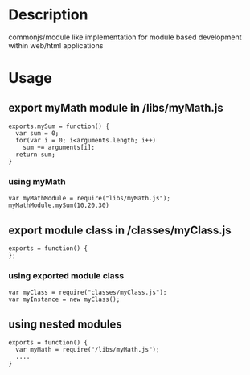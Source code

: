# Description #
commonjs/module like implementation for module based development within web/html applications
# Usage #
## export myMath module in /libs/myMath.js ##
    exports.mySum = function() {
      var sum = 0;
	  for(var i = 0; i<arguments.length; i++)
		sum += arguments[i];
      return sum;
    }
### using myMath ###
    var myMathModule = require("libs/myMath.js");
    myMathModule.mySum(10,20,30)
## export module class in /classes/myClass.js ##
    exports = function() {
    };
### using exported module class ###
    var myClass = require("classes/myClass.js");
    var myInstance = new myClass();
## using nested modules ##
    exports = function() {
      var myMath = require("/libs/myMath.js");
	  ....
    }
